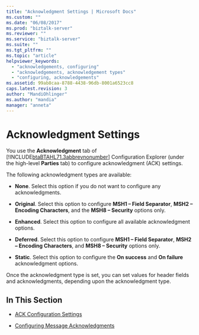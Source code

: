 ```yaml
---
title: "Acknowledgment Settings | Microsoft Docs"
ms.custom: ""
ms.date: "06/08/2017"
ms.prod: "biztalk-server"
ms.reviewer: ""
ms.service: "biztalk-server"
ms.suite: ""
ms.tgt_pltfrm: ""
ms.topic: "article"
helpviewer_keywords: 
  - "acknowledgements, configuring"
  - "acknowledgements, acknowledgement types"
  - "configuring, acknowledgements"
ms.assetid: 99ab8caa-8788-4438-96db-8001a6523cc8
caps.latest.revision: 3
author: "MandiOhlinger"
ms.author: "mandia"
manager: "anneta"
---
```

# Acknowledgment Settings
You use the **Acknowledgment** tab of [!INCLUDE[btaBTAHL71.3abbrevnonumber](../../includes/btabtahl71-3abbrevnonumber-md.md)] Configuration Explorer (under the high-level **Parties** tab) to configure acknowledgment (ACK) settings.  
  
 The following acknowledgment types are available:  
  
-   **None**. Select this option if you do not want to configure any acknowledgments.  
  
-   **Original**. Select this option to configure **MSH1 – Field Separator**, **MSH2 – Encoding Characters**, and the **MSH8 – Security** options only.  
  
-   **Enhanced**. Select this option to configure all available acknowledgment options.  
  
-   **Deferred**. Select this option to configure **MSH1 – Field Separator**, **MSH2 – Encoding Characters**, and **MSH8 – Security** options only.  
  
-   **Static**. Select this option to configure the **On success** and **On failure** acknowledgment options.  
  
 Once the acknowledgment type is set, you can set values for header fields and acknowledgments, depending upon the acknowledgment type.  
  
## In This Section  
  
-   [ACK Configuration Settings](../../adapters-and-accelerators/accelerator-hl7/ack-configuration-settings.md)  
  
-   [Configuring Message Acknowledgments](../../adapters-and-accelerators/accelerator-hl7/configuring-message-acknowledgments.md)